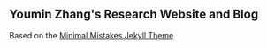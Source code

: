 ## Youmin Zhang's Research Website and Blog

Based on the [Minimal Mistakes Jekyll Theme](https://mmistakes.github.io/minimal-mistakes/)
